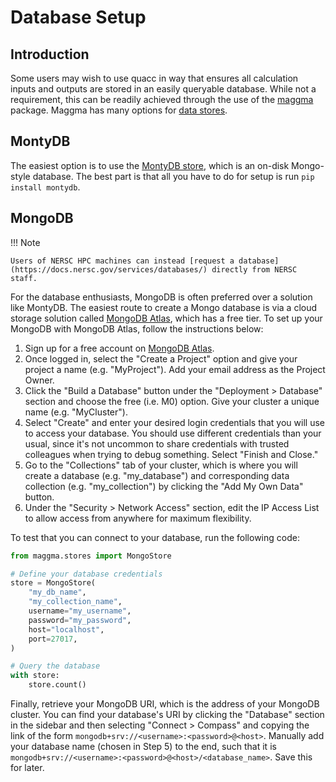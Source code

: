 # Database Setup

## Introduction

Some users may wish to use quacc in way that ensures all calculation inputs and outputs are stored in an easily queryable database. While not a requirement, this can be readily achieved through the use of the [maggma](https://github.com/materialsproject/maggma) package. Maggma has many options for [data stores](https://materialsproject.github.io/maggma/reference/stores/).

## MontyDB

The easiest option is to use the [MontyDB store](https://materialsproject.github.io/maggma/reference/stores/#maggma.stores.mongolike.MontyStore), which is an on-disk Mongo-style database. The best part is that all you have to do for setup is run `pip install montydb`.

## MongoDB

!!! Note

    Users of NERSC HPC machines can instead [request a database](https://docs.nersc.gov/services/databases/) directly from NERSC staff.

For the database enthusiasts, MongoDB is often preferred over a solution like MontyDB. The easiest route to create a Mongo database is via a cloud storage solution called [MongoDB Atlas](https://www.mongodb.com/atlas), which has a free tier. To set up your MongoDB with MongoDB Atlas, follow the instructions below:

1. Sign up for a free account on [MongoDB Atlas](https://www.mongodb.com/atlas).
2. Once logged in, select the "Create a Project" option and give your project a  name (e.g. "MyProject"). Add your email address as the Project Owner.
3. Click the "Build a Database" button under the "Deployment > Database" section and choose the free (i.e. M0) option. Give your cluster a unique name (e.g. "MyCluster").
4. Select "Create" and enter your desired login credentials that you will use to access your database. You should use different credentials than your usual, since it's not uncommon to share credentials with trusted colleagues when trying to debug something. Select "Finish and Close."
5. Go to the "Collections" tab of your cluster, which is where you will create a database (e.g. "my_database") and corresponding data collection (e.g. "my_collection") by clicking the "Add My Own Data" button.
6. Under the "Security > Network Access" section, edit the IP Access List to allow access from anywhere for maximum flexibility.

To test that you can connect to your database, run the following code:

```python
from maggma.stores import MongoStore

# Define your database credentials
store = MongoStore(
    "my_db_name",
    "my_collection_name",
    username="my_username",
    password="my_password",
    host="localhost",
    port=27017,
)

# Query the database
with store:
    store.count()
```

Finally, retrieve your MongoDB URI, which is the address of your MongoDB cluster. You can find your database's URI by clicking the "Database" section in the sidebar and then selecting "Connect > Compass" and copying the link of the form `mongodb+srv://<username>:<password>@<host>`. Manually add your database name (chosen in Step 5) to the end, such that it is `mongodb+srv://<username>:<password>@<host>/<database_name>`. Save this for later.
